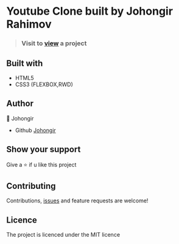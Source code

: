 # Youtube Clone built by Johongir Rahimov


 
> ### Visit to [view](https://johongirr.github.io/contact-form/) a project

## Built with
 * HTML5
 * CSS3 (FLEXBOX,RWD)



## Author
:man: Johongir 
* Github [Johongir](https://github.com/Johongirr)

## Show your support
Give a :star: if u like this project


## Contributing
Contributions, [issues](https://github.com/Johongirr/calculator/issues) and feature requests are welcome!


## Licence
The project is licenced under the MIT licence
